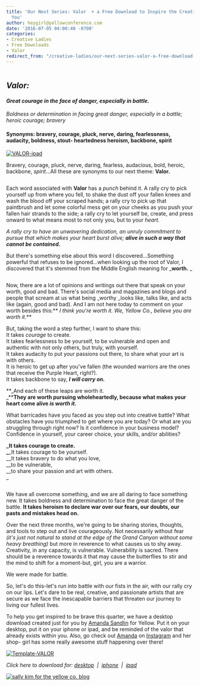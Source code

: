 ```yaml
---
title: 'Our Next Series: Valor  + a Free Download to Inspire the Creative Warrior in
  You'
author: heygirl@yellowconference.com
date: '2016-07-05 04:00:40 -0700'
categories:
- Creative Ladies
- Free Downloads
- Valor
redirect_from: "/creative-ladies/our-next-series-valor-a-free-download-to-inspire-the-creative-warrior-in-you/"
---
```


<div class="page" title="Page 1">

<div class="section">

<div class="layoutArea">

<div class="column">

## _Valor:_

#### _Great courage in the face of danger, especially in battle._  
_Boldness or determination in facing great danger, especially in a battle; heroic courage; bravery_

#### Synonyms: bravery, courage, pluck, nerve, daring, fearlessness, audacity, boldness, stout- heartedness heroism, backbone, spirit

[![VALOR-ipad](https://yellow-blog-images.imgix.net/2016/07/VALOR-ipad.jpg)](https://yellow-blog-images.imgix.net/2016/07/VALOR-ipad.jpg)

Bravery, courage, pluck, nerve, daring, fearless, audacious, bold, heroic, backbone, _spirit_...All these are synonyms to our next theme: **Valor.**

</div>

<div class="column">

Each word associated with **Valor** has a _punch_ behind it. A rally cry to pick yourself up from where you fell, to shake the dust off your fallen knees and wash the blood off your scraped hands; a rally cry to pick up that paintbrush and let some colorful mess get on your cheeks as you push your fallen hair strands to the side; a rally cry to let yourself be, create, and press onward to what means most to not only you, but to your _heart._

_A rally cry to have an unwavering dedication, an unruly commitment to pursue that which makes your heart burst alive; **alive in such a way that cannot be contained.**_

But there's something else about this word I discovered...Something powerful that refuses to be ignored...when looking up the root of Valor, I discovered that it's stemmed from the Middle English meaning for _**worth.** _

</div>

<div class="column">

Now, there are a lot of opinions and writings out there that speak on your worth, good and bad. There's social media and magazines and blogs and people that scream at us what being _worthy _looks like, talks like, and acts like (again, good and bad). And I am not here today to comment on your worth besides this:** _I think you're worth it. We, Yellow Co., believe you are worth it._**

But, taking the word a step further, I want to share this:  
It takes _courage_ to create.  
It takes fearlessness to be yourself, to be vulnerable and open and authentic with not only others, but truly, with yourself.  
It takes audacity to put your passions out there, to share what your art is with others.  
It is heroic to get up after you've fallen (the wounded warriors are the ones that receive the Purple Heart, right?).  
It takes backbone to say, **_I will carry on._**

**_And each of these leaps are worth it.  
_****They are worth pursuing wholeheartedly, because what makes your heart come alive _is worth it._**

What barricades have you faced as you step out into creative battle? What obstacles have you triumphed to get where you are today? Or what are you struggling through right now? Is it confidence in your business model? Confidence in yourself, your career choice, your skills, and/or abilities?

**_It takes courage to create.  
_**_It takes courage to be yourself.  
__It takes bravery to do what you love,  
__to be vulnerable,  
__to share your passion and art with others.  
_

</div>

We have all overcome something, and we are all daring to face something new. It takes boldness and determination to face the great danger of the battle. **It takes heroism to declare war over our fears, our doubts, our pasts and mistakes head on.**

Over the next three months, we're going to be sharing stories, thoughts, and tools to step out and live courageously. Not necessarily without fear _(it's just not natural to stand at the edge of the Grand Canyon without some heavy breathing)_ but more in reverence to what causes us to shy away. Creativity, in any capacity, is vulnerable. Vulnerability is sacred. There should be a reverence towards it that may cause the butterflies to stir and the mind to shift for a moment-but, girl, you are a warrior.

We were made for battle.

So, let's do this-let's run into battle with our fists in the air, with our rally cry on our lips. Let's dare to be real, creative, and passionate artists that are secure as we face the inescapable barriers that threaten our journey to living our fullest lives.

</div>

</div>

To help you get inspired to be brave this quarter, we have a desktop download created just for you by [Amanda Sandlin](http://www.amandasandlin.com/prints/) for Yellow. Put it on your desktop, put it on your iphone or ipad, and be reminded of the valor that already exists within you. Also, go check out [Amanda](http://www.amandasandlin.com/prints/) on [Instagram](https://www.instagram.com/amandsandlin/) and her shop- girl has some really awesome stuff happening over there!

[![Template-VALOR](https://yellow-blog-images.imgix.net/2016/07/Template-VALOR.jpg)](https://yellow-blog-images.imgix.net/2016/07/VALOR-desktop.jpg)

_Click here to download for: [desktop](https://yellow-blog-images.imgix.net/2016/07/VALOR-desktop.jpg)  |  [iphone](https://yellow-blog-images.imgix.net/2016/07/VALOR-iphone.jpg)  |  [ipad](https://yellow-blog-images.imgix.net/2016/07/VALOR-ipad.jpg)_

<div class="page" title="Page 1">

<div class="section">

<div class="layoutArea">

[![sally kim for the yellow co. blog](https://yellow-blog-images.imgix.net/2015/12/sallykim.jpg)](http://lettersfromamister.tumblr.com/)

</div>

</div>

</div>

</div>
